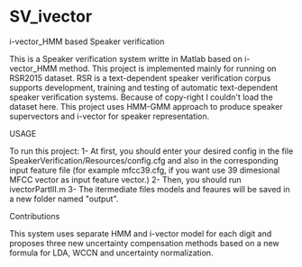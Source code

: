# SV_ivector
i-vector_HMM based Speaker verification

This is a Speaker verification system writte in Matlab based on i-vector_HMM method. This project is implemented mainly for running on RSR2015 dataset. 
RSR is a text-dependent speaker verification corpus supports development, training and testing of automatic text-dependent speaker verification systems. 
Because of copy-right I couldn't load the dataset here.
This project uses HMM-GMM approach to produce speaker supervectors and i-vector for speaker representation.

USAGE

To run this project:
1- At first, you should enter your desired config in the file SpeakerVerification/Resources/config.cfg and also in the corresponding input feature file
 (for example mfcc39.cfg, if you want use 39 dimesional MFCC vector as input feature vector.)
2- Then, you should run ivectorPartIII.m
3- The itermediate files models and feaures will be saved in a new folder named "output".


Contributions

This system uses separate HMM and i-vector model for each digit and proposes three new uncertainty compensation methods based on a new formula for LDA, WCCN
and uncertainty normalization.
 
